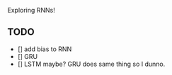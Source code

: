 Exploring RNNs!

## TODO

- [] add bias to RNN
- [] GRU
- [] LSTM maybe? GRU does same thing so I dunno.
